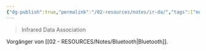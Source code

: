```yaml
---
{"dg-publish":true,"permalink":"/02-resources/notes/ir-da/","tags":["netzwerk","wireless"],"noteIcon":"","updated":"2024-06-10T02:02:17.750+02:00"}
---
```


> Infrared Data Association

Vorgänger von [[02 - RESOURCES/Notes/Bluetooth\|Bluetooth]]. 